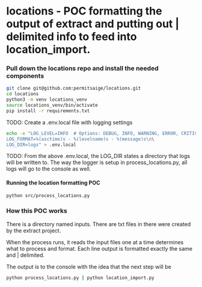 # locations - POC formatting the output of extract and putting out | delimited info to feed into location_import.

### Pull down the **locations** repo and install the needed components

```bash
git clone git@github.com:permitsaige/locations.git
cd locations
python3 -m venv locations_venv
source locations_venv/bin/activate
pip install -r requirements.txt
```

TODO: Create a .env.local file with logging settings
```bash
echo -e "LOG_LEVEL=INFO  # Options: DEBUG, INFO, WARNING, ERROR, CRITICAL\n\
LOG_FORMAT=%(asctime)s - %(levelname)s - %(message)s\n\
LOG_DIR=logs" > .env.local
```
TODO: From the above .env.local, the LOG_DIR states a directory that logs will be written to.  The way the logger is setup in process_locations.py, all logs will go to the console as well.

#### Running the location formatting POC

```bash
python src/process_locations.py
```
### How this POC works

There is a directory named inputs.  There are txt files in there were created by the extract project.

When the process runs, it reads the input files one at a time determines what to process and format.  Each line output is formatted exactly the same and | delimited.

The output is to the console with the idea that the next step will be 

```bash
python process_locations.py | python location_import.py
```
